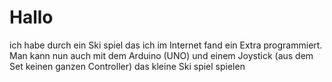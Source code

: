 # Hallo
ich habe durch ein Ski spiel das ich im Internet fand ein Extra programmiert.
Man kann nun auch mit dem Arduino (UNO) und einem Joystick (aus dem Set keinen 
ganzen Controller) das kleine Ski spiel spielen
